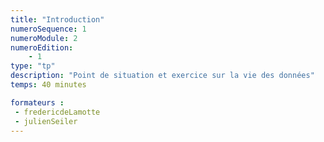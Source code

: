 ```yaml
---
title: "Introduction"
numeroSequence: 1
numeroModule: 2
numeroEdition:
    - 1
type: "tp"
description: "Point de situation et exercice sur la vie des données"
temps: 40 minutes

formateurs :
 - fredericdeLamotte
 - julienSeiler
---
```

